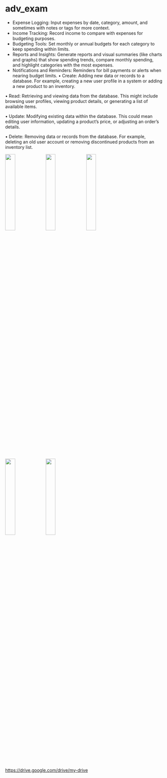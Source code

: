 # adv_exam

-    Expense Logging: Input expenses by date, category, amount, and sometimes with notes or tags for more context.
-  Income Tracking: Record income to compare with expenses for budgeting purposes.
 - Budgeting Tools: Set monthly or annual budgets for each category to keep spending within limits.
- Reports and Insights: Generate reports and visual summaries (like charts and graphs) that show spending trends, compare monthly spending, and highlight categories with the most expenses.
- Notifications and Reminders: Reminders for bill payments or alerts when nearing budget limits.
• Create: Adding new data or records to a database. For example, creating a new user profile in a system or adding a new product to an inventory.

• Read: Retrieving and viewing data from the database. This might include browsing user profiles, viewing product details, or generating a list of available items.

• Update: Modifying existing data within the database. This could mean editing user information, updating a product’s price, or adjusting an order’s details.

• Delete: Removing data or records from the database. For example, deleting an old user account or removing discontinued products from an inventory list.


<img src="https://github.com/user-attachments/assets/49630b1c-3141-442d-9c52-6d0cd361f589" height =25% width =25%>
<img src="https://github.com/user-attachments/assets/2eca1820-4830-4169-b38a-de7e5f180af5" height =25% width =25%>
<img src="https://github.com/user-attachments/assets/b4c73df7-a8ce-4b89-9d88-2cee0050210e"height =25% width =25%>
<img src="https://github.com/user-attachments/assets/5018ffdb-625f-48de-975a-182b6d0e85fb"height =25% width=25%>
<img src="https://github.com/user-attachments/assets/9ea7e422-8115-47e8-840c-ce80b814777f"height =25% width=25%>


https://drive.google.com/drive/my-drive
